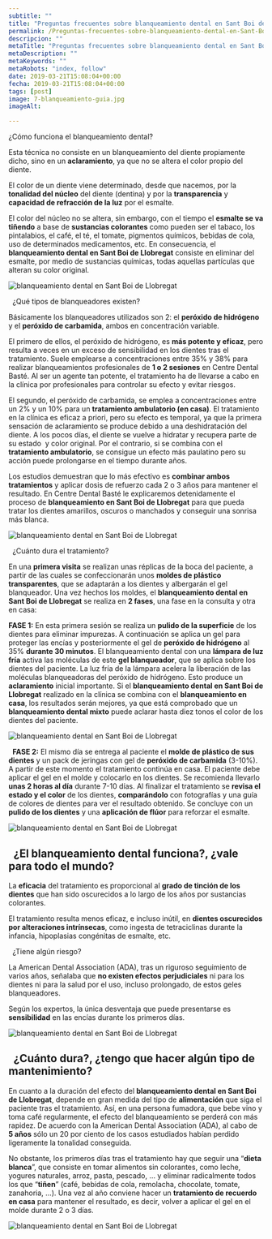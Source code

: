 ```yaml
---
subtitle: ""
title: "Preguntas frecuentes sobre blanqueamiento dental en Sant Boi de Llobregat"
permalink: /Preguntas-frecuentes-sobre-blanqueamiento-dental-en-Sant-Boi-de-Llobregat/
descripcion: ""
metaTitle: "Preguntas frecuentes sobre blanqueamiento dental en Sant Boi de Llobregat"
metaDescription: ""
metaKeywords: ""
metaRobots: "index, follow"
date: 2019-03-21T15:08:04+00:00
fecha: 2019-03-21T15:08:04+00:00
tags: [post]
image: 7-blanqueamiento-guia.jpg
imageAlt: 

---
```



¿Cómo funciona el blanqueamiento dental?


Esta técnica no consiste en un blanqueamiento del diente propiamente dicho, sino en un **aclaramiento**, ya que no se altera el color propio del diente.

El color de un diente viene determinado, desde que nacemos, por la **tonalidad del núcleo** del diente (dentina) y por la **transparencia** y **capacidad de refracción de la luz** por el esmalte.

El color del núcleo no se altera, sin embargo, con el tiempo el **esmalte se va tiñendo** a base de **sustancias colorantes** como pueden ser el tabaco, los pintalabios, el café, el té, el tomate, pigmentos químicos, bebidas de cola, uso de determinados medicamentos, etc. En consecuencia, el **blanqueamiento dental en Sant Boi de Llobregat** consiste en eliminar del esmalte, por medio de sustancias químicas, todas aquellas partículas que alteran su color original.

![blanqueamiento dental en Sant Boi de Llobregat](/assets/static/images/blog/blog-inner/blanqueamiento-antes-despues.jpg)

 
¿Qué tipos de blanqueadores existen?


Básicamente los blanqueadores utilizados son 2: el **peróxido de hidrógeno** y el **peróxido de carbamida**, ambos en concentración variable.

El primero de ellos, el peróxido de hidrógeno, es **más potente y eficaz**, pero resulta a veces en un exceso de sensibilidad en los dientes tras el tratamiento.
Suele emplearse a concentraciones entre 35% y 38% para realizar blanqueamientos profesionales de **1 o 2 sesiones** en Centre Dental Basté.
Al ser un agente tan potente, el tratamiento ha de llevarse a cabo en la clínica por profesionales para controlar su efecto y evitar riesgos.

El segundo, el peróxido de carbamida, se emplea a concentraciones entre un 2% y un 10% para un **tratamiento ambulatorio (en casa)**.
El tratamiento en la clínica es eficaz a priori, pero su efecto es temporal, ya que la primera sensación de aclaramiento se produce debido a una deshidratación del diente. A los pocos días, el diente se vuelve a hidratar y recupera parte de su estado  y color original. Por el contrario, si se combina con el **tratamiento ambulatorio**, se consigue un efecto más paulatino pero su acción puede prolongarse en el tiempo durante años.

Los estudios demuestran que lo más efectivo es **combinar ambos tratamientos** y aplicar dosis de refuerzo cada 2 o 3 años para mantener el resultado. En Centre Dental Basté le explicaremos detenidamente el proceso de **blanqueamiento en Sant Boi de Llobregat** para que pueda tratar los dientes amarillos, oscuros o manchados y conseguir una sonrisa más blanca.

![blanqueamiento dental en Sant Boi de Llobregat](/assets/static/images/blog/blog-inner/blanqueamiento-gel.jpg)

 
¿Cuánto dura el tratamiento?


En una **primera visita** se realizan unas réplicas de la boca del paciente, a partir de las cuales se confeccionarán unos **moldes de plástico transparentes**, que se adaptarán a los dientes y albergarán el gel blanqueador.
Una vez hechos los moldes, el **blanqueamiento dental en Sant Boi de Llobregat** se realiza en **2 fases**, una fase en la consulta y otra en casa:

**FASE 1:** En esta primera sesión se realiza un **pulido de la superficie** de los dientes para eliminar impurezas. A continuación se aplica un gel para proteger las encías y posteriormente el gel de **peróxido de hidrógeno** al 35% **durante 30 minutos**.
El blanqueamiento dental con una **lámpara de luz fría** activa las moléculas de este **gel blanqueador**, que se aplica sobre los dientes del paciente. La luz fría de la lámpara acelera la liberación de las moléculas blanqueadoras del peróxido de hidrógeno. Esto produce un **aclaramiento** inicial importante.
Si el **blanqueamiento dental en Sant Boi de Llobregat** realizado en la clínica se combina con el **blanqueamiento en casa**, los resultados serán mejores, ya que está comprobado que un **blanqueamiento dental mixto** puede aclarar hasta diez tonos el color de los dientes del paciente.

![blanqueamiento dental en Sant Boi de Llobregat](/assets/static/images/blog/blog-inner/blanqueamiento-luz.jpg)

 
**FASE 2:** El mismo día se entrega al paciente el **molde de plástico de sus dientes** y un pack de jeringas con gel de **peróxido de carbamida** (3-10%). A partir de este momento el tratamiento continúa en casa. El paciente debe aplicar el gel en el molde y colocarlo en los dientes. Se recomienda llevarlo **unas 2 horas al día** durante 7-10 días. Al finalizar el tratamiento se **revisa el estado y el color** de los dientes, **comparándolo** con fotografías y una guía de colores de dientes para ver el resultado obtenido.
Se concluye con un **pulido de los dientes** y una **aplicación de flúor** para reforzar el esmalte.

![blanqueamiento dental en Sant Boi de Llobregat](/assets/static/images/blog/blog-inner/blanqueamiento-casa.jpg)

 
¿El blanqueamiento dental funciona?, ¿vale para todo el mundo?
----------


La **eficacia** del tratamiento es proporcional al **grado de tinción de los dientes** que han sido oscurecidos a lo largo de los años por sustancias colorantes.

El tratamiento resulta menos eficaz, e incluso inútil, en **dientes oscurecidos por alteraciones intrínsecas**, como ingesta de tetraciclinas durante la infancia, hipoplasias congénitas de esmalte, etc.

 
¿Tiene algún riesgo?


La American Dental Association (ADA), tras un riguroso seguimiento de varios años, señalaba que **no existen efectos perjudiciales** ni para los dientes ni para la salud por el uso, incluso prolongado, de estos geles blanqueadores.

Según los expertos, la única desventaja que puede presentarse es **sensibilidad** en las encías durante los primeros días.

![blanqueamiento dental en Sant Boi de Llobregat](/assets/static/images/blog/blog-inner/blanqueamiento-guia.jpg)

 
¿Cuánto dura?, ¿tengo que hacer algún tipo de mantenimiento?
--------


En cuanto a la duración del efecto del **blanqueamiento dental en Sant Boi de Llobregat**, depende en gran medida del tipo de **alimentación** que siga el paciente tras el tratamiento. Así, en una persona fumadora, que bebe vino y toma café regularmente, el efecto del blanqueamiento se perderá con más rapidez.
De acuerdo con la American Dental Association (ADA), al cabo de **5 años** sólo un 20 por ciento de los casos estudiados habían perdido ligeramente la tonalidad conseguida.

No obstante, los primeros días tras el tratamiento hay que seguir una “**dieta blanca**”, que consiste en tomar alimentos sin colorantes, como leche, yogures naturales, arroz, pasta, pescado, … y eliminar radicalmente todos los que “**tiñen**” (café, bebidas de cola, remolacha, chocolate, tomate, zanahoria, …). Una vez al año conviene hacer un **tratamiento de recuerdo en casa** para mantener el resultado, es decir, volver a aplicar el gel en el molde durante 2 o 3 días.

![blanqueamiento dental en Sant Boi de Llobregat](/assets/static/images/blog/blog-inner/blanqueamiento-dieta.png)
